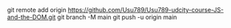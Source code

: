 git remote add origin https://github.com/Usu789/Usu789-udcity-course-JS-and-the-DOM.git
git branch -M main
git push -u origin main
